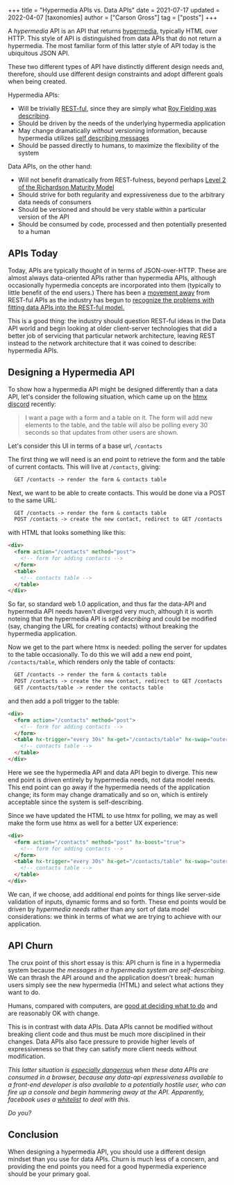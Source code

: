 +++
title = "Hypermedia APIs vs. Data APIs"
date = 2021-07-17
updated = 2022-04-07
[taxonomies]
author = ["Carson Gross"]
tag = ["posts"]
+++

A _hypermedia_ API is an API that returns [hypermedia](https://en.wikipedia.org/wiki/Hypermedia), typically HTML over
HTTP. This style of API is distinguished from data APIs that do not return a hypermedia. The most familiar form of this
latter style of API today is the ubiquitous JSON API.

These two different types of API have distinctly different design needs and, therefore, should use different design
constraints and adopt different goals when being created.

Hypermedia APIs:

- Will be trivially [REST-ful](https://en.wikipedia.org/wiki/Representational_state_transfer), since they are simply
  what [Roy Fielding was describing](https://www.ics.uci.edu/~fielding/pubs/dissertation/rest_arch_style.htm).
- Should be driven by the needs of the underlying hypermedia application
- May change dramatically _without_ versioning information, because hypermedia utilizes
  [self describing messages](https://en.wikipedia.org/wiki/Representational_state_transfer#Uniform_interface)
- Should be passed directly to humans, to maximize the flexibility of the system

Data APIs, on the other hand:

- Will not benefit dramatically from REST-fulness, beyond perhaps
  [Level 2 of the Richardson Maturity Model](https://en.wikipedia.org/wiki/Richardson_Maturity_Model)
- Should strive for both regularity and expressiveness due to the arbitrary data needs of consumers
- Should be versioned and should be very stable within a particular version of the API
- Should be consumed by code, processed and then potentially presented to a human

## APIs Today

Today, APIs are typically thought of in terms of JSON-over-HTTP. These are almost always data-oriented APIs rather than
hypermedia APIs, although occasionally hypermedia concepts are incorporated into them (typically to little benefit of
the end users.) There has been a [movement away](https://graphql.org/) from REST-ful APIs as the industry has begun to
[recognize the problems with fitting data APIs into the REST-ful model.](https://kieranpotts.com/rebranding-rest/)

This is a good thing: the industry should question REST-ful ideas in the Data API world and begin looking at older
client-server technologies that did a better job of servicing that particular network architecture, leaving REST instead
to the network architecture that it was coined to describe: hypermedia APIs.

## Designing a Hypermedia API

To show how a hypermedia API might be designed differently than a data API, let's consider the following situation,
which came up on the [htmx discord](/discord) recently:

> I want a page with a form and a table on it. The form will add new elements to the table, and the table will also be
> polling every 30 seconds so that updates from other users are shown.

Let's consider this UI in terms of a base url, `/contacts`

The first thing we will need is an end point to retrieve the form and the table of current contacts. This will live at
`/contacts`, giving:

```txt
  GET /contacts -> render the form & contacts table
```

Next, we want to be able to create contacts. This would be done via a POST to the same URL:

```txt
  GET /contacts -> render the form & contacts table
  POST /contacts -> create the new contact, redirect to GET /contacts
```

with HTML that looks something like this:

```html
<div>
  <form action="/contacts" method="post">
    <!-- form for adding contacts -->
  </form>
  <table>
    <!-- contacts table -->
  </table>
</div>
```

So far, so standard web 1.0 application, and thus far the data-API and hypermedia API needs haven't diverged very much,
although it is worth noteing that the hypermedia API is _self describing_ and could be modified (say, changing the URL
for creating contacts) without breaking the hypermedia application.

Now we get to the part where htmx is needed: polling the server for updates to the table occasionally. To do this we
will add a new end point, `/contacts/table`, which renders only the table of contacts:

```txt
  GET /contacts -> render the form & contacts table
  POST /contacts -> create the new contact, redirect to GET /contacts
  GET /contacts/table -> render the contacts table
```

and then add a poll trigger to the table:

```html
<div>
  <form action="/contacts" method="post">
    <!-- form for adding contacts -->
  </form>
  <table hx-trigger="every 30s" hx-get="/contacts/table" hx-swap="outerHTML">
    <!-- contacts table -->
  </table>
</div>
```

Here we see the hypermedia API and data API begin to diverge. This new end point is driven entirely by hypermedia needs,
not data model needs. This end point can go away if the hypermedia needs of the application change; its form may change
dramatically and so on, which is entirely acceptable since the system is self-describing.

Since we have updated the HTML to use htmx for polling, we may as well make the form use htmx as well for a better UX
experience:

```html
<div>
  <form action="/contacts" method="post" hx-boost="true">
    <!-- form for adding contacts -->
  </form>
  <table hx-trigger="every 30s" hx-get="/contacts/table" hx-swap="outerHTML">
    <!-- contacts table -->
  </table>
</div>
```

We can, if we choose, add additional end points for things like server-side validation of inputs, dynamic forms and so
forth. These end points would be driven by _hypermedia needs_ rather than any sort of data model considerations: we
think in terms of what we are trying to achieve with our application.

## API Churn

The crux point of this short essay is this: API churn is fine in a hypermedia system because _the messages in a
hypermedia system are self-describing_. We can thrash the API around and the application doesn't break: human users
simply see the new hypermedia (HTML) and select what actions they want to do.

Humans, compared with computers, are
[good at deciding what to do](https://intercoolerjs.org/2016/05/08/hatoeas-is-for-humans.html) and are reasonably OK
with change.

This is in contrast with data APIs. Data APIs cannot be modified without breaking client code and thus must be much more
disciplined in their changes. Data APIs also face pressure to provide higher levels of expressiveness so that they can
satisfy more client needs without modification.

<aside>

_This latter situation is [especially dangerous](https://intercoolerjs.org/2016/02/17/api-churn-vs-security.html) when
these data APIs are consumed in a browser, because any data-api expressiveness available to a front-end developer is
also available to a potentially hostile user, who can fire up a console and begin hammering away at the API. Apparently,
facebook uses a [whitelist](https://twitter.com/AdamChainz/status/1392162996844212232) to deal with this._

_Do you?_

</aside>

## Conclusion

When designing a hypermedia API, you should use a different design mindset than you use for data APIs. Churn is much
less of a concern, and providing the end points you need for a good hypermedia experience should be your primary goal.
